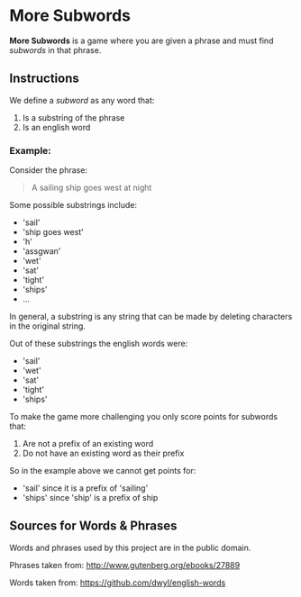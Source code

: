 # More Subwords

**More Subwords** is a game where you are given a phrase and must find *subwords* in that phrase.
     
## Instructions
We define a *subword* as any word that:
1. Is a substring of the phrase
2. Is an english word

### Example:
Consider the phrase:
> A sailing ship goes west at night  

Some possible substrings include:
+ 'sail'
+ 'ship goes west'
+ 'h'
+ 'assgwan'
+ 'wet'
+ 'sat'
+ 'tight'
+ 'ships'
+ ...

In general, a substring is any string that can be made by deleting characters in the original string.

Out of these substrings the english words were:
+ 'sail'
+ 'wet'
+ 'sat'
+ 'tight'
+ 'ships'

To make the game more challenging  you only score points for subwords that:
1. Are not a prefix of an existing word
2. Do not have an existing word as their prefix

So in the example above we cannot get points for:
+ 'sail' since it is a prefix of 'sailing'
+ 'ships' since 'ship' is a prefix of ship

## Sources for Words & Phrases

Words and phrases used by this project are in the public domain.

Phrases taken from:
http://www.gutenberg.org/ebooks/27889

Words taken from:
https://github.com/dwyl/english-words
